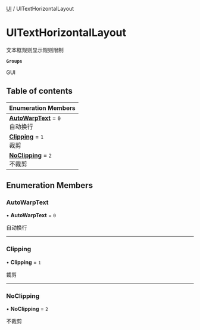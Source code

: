 [UI](../modules/UI.UI.md) / UITextHorizontalLayout

# UITextHorizontalLayout <Badge type="tip" text="Enumeration" /> <Score text="UITextHorizontalLayout" />

文本框规则显示规则限制

**`Groups`**

GUI

## Table of contents

| Enumeration Members |
| :-----|
| **[AutoWarpText](UI.UITextHorizontalLayout.md#autowarptext)** = ``0`` <br> 自动换行|
| **[Clipping](UI.UITextHorizontalLayout.md#clipping)** = ``1`` <br> 裁剪|
| **[NoClipping](UI.UITextHorizontalLayout.md#noclipping)** = ``2`` <br> 不裁剪|

## Enumeration Members

### AutoWarpText <Score text="AutoWarpText" /> 

• **AutoWarpText** = ``0``

自动换行

___

### Clipping <Score text="Clipping" /> 

• **Clipping** = ``1``

裁剪

___

### NoClipping <Score text="NoClipping" /> 

• **NoClipping** = ``2``

不裁剪
